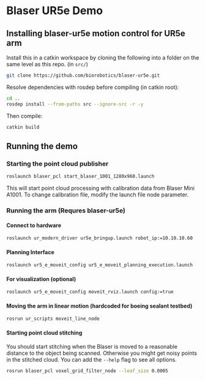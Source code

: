 # Blaser UR5e Demo

## Installing blaser-ur5e motion control for UR5e arm
Install this in a catkin workspace by cloning the following into a folder on the same level as this repo. (in `src/`)
```bash
git clone https://github.com/biorobotics/blaser-ur5e.git
```

Resolve dependencies with rosdep before compiling (in catkin root):
```bash
cd ..
rosdep install --from-paths src --ignore-src -r -y
```

Then compile:

```bash
catkin build
```

## Running the demo

### Starting the point cloud publisher
```bash
roslaunch blaser_pcl start_blaser_1001_1280x960.launch
```
This will start point cloud processing with calibration data from Blaser Mini A1001. To change calibration file,
modify the launch file node parameter.

### Running the arm (Requres blaser-ur5e)

#### Connect to hardware 
```bash
roslaunch ur_modern_driver ur5e_bringup.launch robot_ip:=10.10.10.60
```
#### Planning Interface 
```bash
roslaunch ur5_e_moveit_config ur5_e_moveit_planning_execution.launch
```
#### For visualization (optional)
```bash
roslaunch ur5_e_moveit_config moveit_rviz.launch config:=true
```
#### Moving the arm in linear motion (hardcoded for boeing sealant testbed)
```bash
rosrun ur_scripts moveit_line_node
```

#### Starting point cloud stitching
You should start stitching when the Blaser is moved to a reasonable distance to the object being scanned. Otherwise you might get noisy points in the stitched cloud. You can add the `--help` flag to see all options.

```bash
rosrun blaser_pcl voxel_grid_filter_node --leaf_size 0.0005
```
